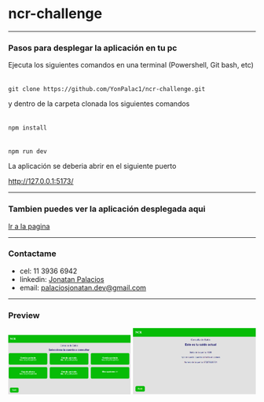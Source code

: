 # ncr-challenge
***
### Pasos para desplegar la aplicación en tu pc
<p>Ejecuta los siguientes comandos en una terminal (Powershell, Git bash, etc)</p>

<code>
git clone https://github.com/YonPalac1/ncr-challenge.git
</code>

<p>y dentro de la carpeta clonada los siguientes comandos</p>
<code>
npm install
</code>
</p>
<code>
npm run dev
</code>


<p>La aplicación se deberia abrir en el siguiente puerto</p>
<a href="http://127.0.0.1:5173/" target="_blank">http://127.0.0.1:5173/</a>

***
### Tambien puedes ver la aplicación desplegada aqui
<a href="https://ncr-challenge.vercel.app/">Ir a la pagina</a>

***
### Contactame
- cel: 11 3936 6942
- linkedin: <a href="https://www.linkedin.com/in/palacios-yonatan/">Jonatan Palacios</a>
- email: palaciosjonatan.dev@gmail.com

***
### Preview
<img src="https://github.com/YonPalac1/ncr-challenge/blob/master/public/preview/preview1.png?raw=true" width="250px" />
<img src="https://github.com/YonPalac1/ncr-challenge/blob/master/public/preview/preview2.png?raw=true" width="250px" />

